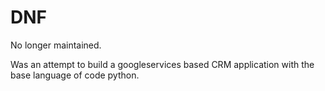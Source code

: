 # DNF
No longer maintained.

Was an attempt to build a googleservices based CRM application with the base language of code python.
